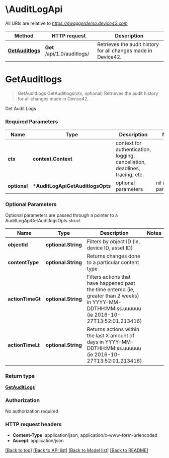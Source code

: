 # \AuditLogApi

All URIs are relative to *https://swaggerdemo.device42.com*

Method | HTTP request | Description
------------- | ------------- | -------------
[**GetAuditlogs**](AuditLogApi.md#GetAuditlogs) | **Get** /api/1.0/auditlogs/ | Retrieves the audit history for all changes made in Device42.


# **GetAuditlogs**
> GetAuditLogs GetAuditlogs(ctx, optional)
Retrieves the audit history for all changes made in Device42.

Get Audit Logs

### Required Parameters

Name | Type | Description  | Notes
------------- | ------------- | ------------- | -------------
 **ctx** | **context.Context** | context for authentication, logging, cancellation, deadlines, tracing, etc.
 **optional** | ***AuditLogApiGetAuditlogsOpts** | optional parameters | nil if no parameters

### Optional Parameters
Optional parameters are passed through a pointer to a AuditLogApiGetAuditlogsOpts struct

Name | Type | Description  | Notes
------------- | ------------- | ------------- | -------------
 **objectId** | **optional.String**| Filters by object ID (ie, device ID, asset ID) | 
 **contentType** | **optional.String**| Returns changes done to a particular content type | 
 **actionTimeGt** | **optional.String**| Filters actions that have happened past the time entered (ie, greater than 2 weeks) in YYYY-MM-DDTHH:MM:ss.uuuuuu (ie 2016-10-27T13:52:01.213416) | 
 **actionTimeLt** | **optional.String**| Returns actions within the last X amount of days in YYYY-MM-DDTHH:MM:ss.uuuuuu (ie 2016-10-27T13:52:01.213416) | 

### Return type

[**GetAuditLogs**](getAuditLogs.md)

### Authorization

No authorization required

### HTTP request headers

 - **Content-Type**: application/json, application/x-www-form-urlencoded
 - **Accept**: application/json

[[Back to top]](#) [[Back to API list]](../README.md#documentation-for-api-endpoints) [[Back to Model list]](../README.md#documentation-for-models) [[Back to README]](../README.md)

